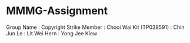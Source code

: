 # MMMG-Assignment

Group Name	: Copyright Strike
Member		: Chooi Wai Kit (TP038591)
		: Chin Jun Le
		: Lit Wei Hern
		: Yong Jee Kiew